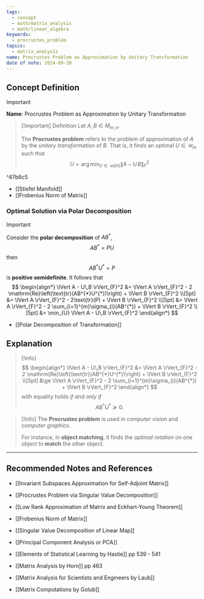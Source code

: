 ```yaml
---
tags:
  - concept
  - math/matrix_analysis
  - math/linear_algebra
keywords:
  - procrustes_problem
topics:
  - matrix_analysis
name: Procrustes Problem as Approximation by Unitary Transformation
date of note: 2024-09-30
---
```


## Concept Definition

>[!important]
>**Name**: Procrustes Problem as Approximation by Unitary Transformation

>[!important] Definition
>Let $A, B\in M_{m,n}$. 
>
>The **Procrustes problem** refers to the problem of approximation of $A$ by the *unitary transformation* of $B$. That is, it finds an optimal $U\in \mathcal{U}_{m}$ such that
>$$
>U = \arg\min_{U\in \mathcal{U}(m)} \lVert A - U\,B \rVert_{F}^2 
>$$

^47b6c5

- [[Stiefel Manifold]]
- [[Frobenius Norm of Matrix]]

### Optimal Solution via Polar Decomposition

>[!important]
>Consider the **polar decomposition** of $AB^{*}$, $$AB^{*} = PU$$ then $$AB^{*}U^{*} = P$$ is **positive semidefinite**. It follows that
>$$
>\begin{align*}
>\lVert A - U\,B \rVert_{F}^2 &= \lVert A \rVert_{F}^2 - 2 \mathrm{Re}\left(\text{tr}(AB^{*}U^{*})\right) + \lVert B \rVert_{F}^2  \\[5pt]
>&= \lVert A \rVert_{F}^2 - 2\text{tr}(P) + \lVert B \rVert_{F}^2   \\[5pt]
>&= \lVert A \rVert_{F}^2 - 2 \sum_{i=1}^{m}\sigma_{i}(AB^{*}) + \lVert B \rVert_{F}^2 \\[5pt]
>&= \min_{U}  \lVert A - U\,B \rVert_{F}^2 
>\end{align*}
>$$


- [[Polar Decomposition of Transformation]]

## Explanation

>[!info]
>$$
>\begin{align*}
>\lVert A - U\,B \rVert_{F}^2 &= \lVert A \rVert_{F}^2 - 2 \mathrm{Re}\left(\text{tr}(AB^{*}U^{*})\right) + \lVert B \rVert_{F}^2  \\[5pt]
>&\ge \lVert A \rVert_{F}^2 - 2 \sum_{i=1}^{m}\sigma_{i}(AB^{*}) + \lVert B \rVert_{F}^2  
>\end{align*}
>$$
>with equality holds *if and only if* $$AB^{*}U^{*} \succeq 0.$$

>[!info]
>The **Procrustes problem** is used in *computer vision* and *computer graphics*.
>
>For instance, in **object matching**, it finds the *optimal rotation* on one object to **match** the other object.




-----------
##  Recommended Notes and References


- [[Invariant Subspaces Approximation for Self-Adjoint Matrix]]
- [[Procrustes Problem via Singular Value Decomposition]]
- [[Low Rank Approximation of Matrix and Eckhart-Young Theorem]]
- [[Frobenius Norm of Matrix]]

- [[Singular Value Decomposition of Linear Map]]
- [[Principal Component Analysis or PCA]]


- [[Elements of Statistical Learning by Hastie]] pp 539 - 541
- [[Matrix Analysis by Horn]] pp 463
- [[Matrix Analysis for Scientists and Engineers by Laub]]
- [[Matrix Computations by Golub]]